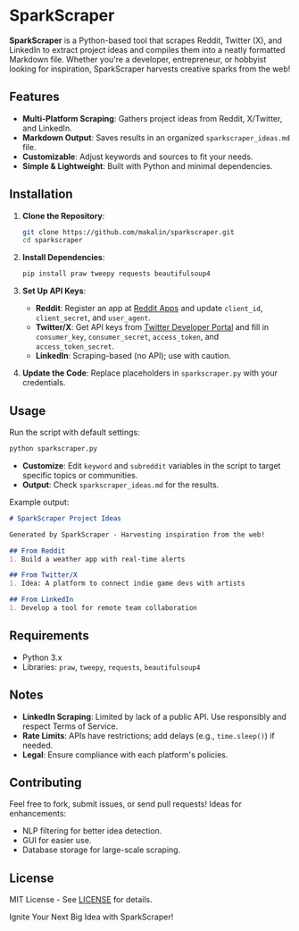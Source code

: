 # SparkScraper

**SparkScraper** is a Python-based tool that scrapes Reddit, Twitter (X), and LinkedIn to extract project ideas and compiles them into a neatly formatted Markdown file. Whether you're a developer, entrepreneur, or hobbyist looking for inspiration, SparkScraper harvests creative sparks from the web!

## Features
- **Multi-Platform Scraping**: Gathers project ideas from Reddit, X/Twitter, and LinkedIn.
- **Markdown Output**: Saves results in an organized `sparkscraper_ideas.md` file.
- **Customizable**: Adjust keywords and sources to fit your needs.
- **Simple & Lightweight**: Built with Python and minimal dependencies.

## Installation

1. **Clone the Repository**:
   ```bash
   git clone https://github.com/makalin/sparkscraper.git
   cd sparkscraper
   ```

2. **Install Dependencies**:
   ```bash
   pip install praw tweepy requests beautifulsoup4
   ```

3. **Set Up API Keys**:
   - **Reddit**: Register an app at [Reddit Apps](https://www.reddit.com/prefs/apps) and update `client_id`, `client_secret`, and `user_agent`.
   - **Twitter/X**: Get API keys from [Twitter Developer Portal](https://developer.twitter.com) and fill in `consumer_key`, `consumer_secret`, `access_token`, and `access_token_secret`.
   - **LinkedIn**: Scraping-based (no API); use with caution.

4. **Update the Code**:
   Replace placeholders in `sparkscraper.py` with your credentials.

## Usage

Run the script with default settings:
```bash
python sparkscraper.py
```

- **Customize**: Edit `keyword` and `subreddit` variables in the script to target specific topics or communities.
- **Output**: Check `sparkscraper_ideas.md` for the results.

Example output:
```markdown
# SparkScraper Project Ideas

Generated by SparkScraper - Harvesting inspiration from the web!

## From Reddit
1. Build a weather app with real-time alerts

## From Twitter/X
1. Idea: A platform to connect indie game devs with artists

## From LinkedIn
1. Develop a tool for remote team collaboration
```

## Requirements
- Python 3.x
- Libraries: `praw`, `tweepy`, `requests`, `beautifulsoup4`

## Notes
- **LinkedIn Scraping**: Limited by lack of a public API. Use responsibly and respect Terms of Service.
- **Rate Limits**: APIs have restrictions; add delays (e.g., `time.sleep()`) if needed.
- **Legal**: Ensure compliance with each platform's policies.

## Contributing
Feel free to fork, submit issues, or send pull requests! Ideas for enhancements:
- NLP filtering for better idea detection.
- GUI for easier use.
- Database storage for large-scale scraping.

## License
MIT License - See [LICENSE](LICENSE) for details.

Ignite Your Next Big Idea with SparkScraper!
